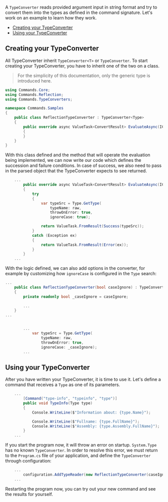 A `TypeConverter` reads provided argument input in string format and try to convert them into the types as defined in the command signature.
Let's work on an example to learn how they work.

- [Creating your TypeConverter](#creating-your-typeconverter)
- [Using your TypeConverter](#using-your-typeconverter)

## Creating your TypeConverter

All TypeConverter inherit `TypeConverter<T>` or `TypeConverter`. To start creating your TypeConverter, you have to inherit one of the two on a class.

> For the simplicity of this documentation, only the generic type is introduced here.

```cs
using Commands.Core;
using Commands.Reflection;
using Commands.TypeConverters;

namespace Commands.Samples
{
    public class ReflectionTypeConverter : TypeConverter<Type>
    {
        public override async ValueTask<ConvertResult> EvaluateAsync(ICommandContext context, IServiceProvider services, IArgument argument, string raw, CancellationToken cancellationToken)
        {
        }
    }
}
```

With this class defined and the method that will operate the evaluation being implemented, we can now write our code which defines the succession and failure conditions. In case of success, we also need to pass in the parsed object that the TypeConverter expects to see returned.

```cs
    ...
        public override async ValueTask<ConvertResult> EvaluateAsync(ICommandContext context, IServiceProvider services, IArgument argument, string raw, CancellationToken cancellationToken)
        {
            try
            {
                var typeSrc = Type.GetType(
                    typeName: raw, 
                    throwOnError: true, 
                    ignoreCase: true);

                return ValueTask.FromResult(Success(typeSrc));
            }
            catch (Exception ex)
            {
                return ValueTask.FromResult(Error(ex));
            }
        }
    ...
```

With the logic defined, we can also add options in the converter, for example by customizing how `ignoreCase` is configured in the `Type` search:

```cs
...
    public class ReflectionTypeConverter(bool caseIgnore) : TypeConverter<Type>
    {
        private readonly bool _caseIgnore = caseIgnore;
        
        ...
    }
...
```

```cs

        ...
            var typeSrc = Type.GetType(
                typeName: raw, 
                throwOnError: true, 
                ignoreCase: _caseIgnore);
        ...
```

## Using your TypeConverter

After you have written your TypeConverter, it is time to use it. Let's define a command that receives a `Type` as one of its parameters.

```cs
    ...
        [Command("type-info", "typeinfo", "type")]
        public void TypeInfo(Type type)
        {
            Console.WriteLine($"Information about: {type.Name}");

            Console.WriteLine($"Fullname: {type.FullName}");
            Console.WriteLine($"Assembly: {type.Assembly.FullName}");
        }
    ...
```

If you start the program now, it will throw an error on startup. `System.Type` has no known `TypeConverter`. In order to resolve this error, we must return to the `Program.cs` file of your application, and define the `TypeConverter` through configuration:

```cs
    ...
        configuration.AddTypeReader(new ReflectionTypeConverter(caseIgnore: true));
    ...
```

Restarting the program now, you can try out your new command and see the results for yourself.